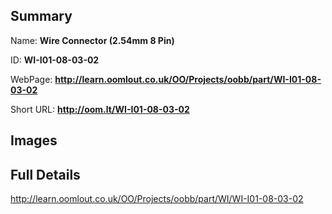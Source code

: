 

## Summary
 
Name: __Wire Connector (2.54mm 8 Pin)__

ID: __WI-I01-08-03-02__

WebPage: __http://learn.oomlout.co.uk/OO/Projects/oobb/part/WI-I01-08-03-02__

Short URL: __http://oom.lt/WI-I01-08-03-02__


## Images




## Full Details

 http://learn.oomlout.co.uk/OO/Projects/oobb/part/WI/WI-I01-08-03-02

